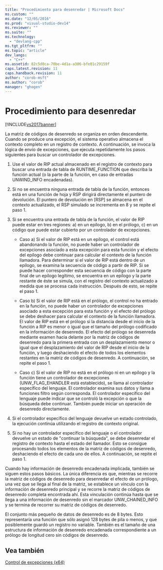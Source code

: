 ```yaml
---
title: "Procedimiento para desenredar | Microsoft Docs"
ms.custom: ""
ms.date: "12/05/2016"
ms.prod: "visual-studio-dev14"
ms.reviewer: ""
ms.suite: ""
ms.technology: 
  - "devlang-cpp"
ms.tgt_pltfrm: ""
ms.topic: "article"
dev_langs: 
  - "C++"
ms.assetid: 82c5d0ca-70be-4d1a-a306-bfe01c29159f
caps.latest.revision: 11
caps.handback.revision: 11
author: "corob-msft"
ms.author: "corob"
manager: "ghogen"
---
```

# Procedimiento para desenredar
[!INCLUDE[vs2017banner](../assembler/inline/includes/vs2017banner.md)]

La matriz de códigos de desenredo se organiza en orden descendente.  Cuando se produce una excepción, el sistema operativo almacena el contexto completo en un registro de contexto.  A continuación, se invoca la lógica de envío de excepciones, que ejecuta repetidamente los pasos siguientes para buscar un controlador de excepciones.  
  
1.  Use el valor de RIP actual almacenado en el registro de contexto para buscar una entrada de tabla de RUNTIME\_FUNCTION que describa la función actual \(o la parte de la función, en caso de entradas UNWIND\_INFO encadenadas\).  
  
2.  Si no se encuentra ninguna entrada de tabla de la función, entonces está en una función de hoja y RSP dirigirá directamente el puntero de devolución.  El puntero de devolución en \[RSP\] se almacena en el contexto actualizado, el RSP simulado se incrementa en 8 y se repite el paso 1.  
  
3.  Si se encuentra una entrada de tabla de la función, el valor de RIP puede estar en tres regiones: a\) en un epílogo, b\) en el prólogo, c\) en un código que puede estar cubierto por un controlador de excepciones.  
  
    -   Caso a\) Si el valor de RIP está en un epílogo, el control está abandonando la función, no puede haber un controlador de excepciones asociado a esta excepción para esta función y el efecto del epílogo debe continuar para calcular el contexto de la función llamadora.  Para determinar si el valor de RIP está dentro de un epílogo, se examina la secuencia de código a partir de RIP.  Si se puede hacer corresponder esta secuencia de código con la parte final de un epílogo legítimo, se encuentra en un epílogo y la parte restante de éste se simula, con el registro del contexto actualizado a medida que se procesa cada instrucción.  Después de esto, se repite el paso 1.  
  
    -   Caso b\) Si el valor de RIP está en el prólogo, el control no ha entrado en la función, no puede haber un controlador de excepciones asociado a esta excepción para esta función y el efecto del prólogo se debe deshacer para calcular el contexto de la función llamadora.  El valor de RIP está en el prólogo si la distancia desde el inicio de la función a RIP es menor o igual que el tamaño del prólogo codificado en la información de desenredo.  El efecto del prólogo se desenreda mediante examen hacia delante por la matriz de códigos de desenredo para la primera entrada con un desplazamiento menor o igual que el desplazamiento del valor de RIP desde el inicio de la función, y luego deshaciendo el efecto de todos los elementos restantes en la matriz de códigos de desenredo.  A continuación, se repite el paso 1.  
  
    -   Caso c\) Si el valor de RIP no está en el prólogo ni en un epílogo y la función tiene un controlador de excepciones \(UNW\_FLAG\_EHANDLER está establecido\), se llama al controlador específico del lenguaje.  El controlador examina sus datos y llama a funciones filtro según corresponda.  El controlador específico del lenguaje puede indicar que se controló la excepción o que la búsqueda debe continuar.  También puede iniciar un operación de desenredo directamente.  
  
4.  Si el controlador específico del lenguaje devuelve un estado controlado, la ejecución continúa utilizando el registro de contexto original.  
  
5.  Si no hay un controlador específico del lenguaje o el controlador devuelve un estado de "continuar la búsqueda", se debe desenredar el registro de contexto hasta el estado del llamador.  Esto se consigue procesando todos los elementos de la matriz de códigos de desenredo, deshaciendo el efecto de cada uno de ellos.  A continuación, se repite el paso 1.  
  
 Cuando hay información de desenredo encadenada implicada, también se siguen estos pasos básicos.  La única diferencia es que, mientras se recorre la matriz de códigos de desenredo para desenredar el efecto de un prólogo, una vez que se llega al final de la matriz, se establece un vínculo con la información de desenredo principal y se recorre la matriz de códigos de desenredo completa encontrada ahí.  Esta vinculación continúa hasta que se llega a una información de desenredo sin el marcador UNW\_CHAINED\_INFO y se termina de recorrer su matriz de códigos de desenredo.  
  
 El conjunto más pequeño de datos de desenredo es de 8 bytes.  Esto representaría una función que sólo asignó 128 bytes de pila o menos, y que posiblemente guardó un registro no variable.  También es el tamaño de una estructura de información de desenredo encadenada correspondiente a un prólogo de longitud cero sin códigos de desenredo.  
  
## Vea también  
 [Control de excepciones \(x64\)](../build/exception-handling-x64.md)